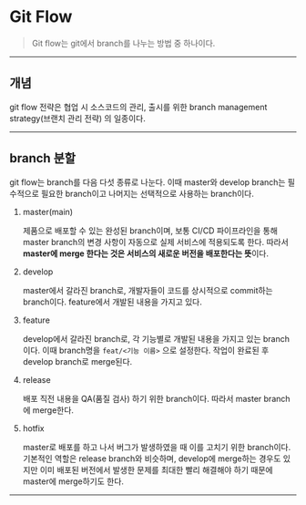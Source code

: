 # Git Flow

> Git flow는 git에서 branch를 나누는 방법 중 하나이다.

---

## 개념

git flow 전략은 협업 시 소스코드의 관리, 출시를 위한 branch management strategy(브랜치 관리 전략) 의 일종이다.

---

## branch 분할

git flow는 branch를 다음 다섯 종류로 나눈다. 이때 master와 develop branch는 필수적으로 필요한 branch이고 나머지는 선택적으로 사용하는 branch이다.

1. master(main)

   제품으로 배포할 수 있는 완성된 branch이며, 보통 CI/CD 파이프라인을 통해 master branch의 변경 사항이 자동으로 실제 서비스에 적용되도록 한다. 따라서 **master에 merge 한다는 것은 서비스의 새로운 버전을 배포한다는 뜻**이다.

2. develop

   master에서 갈라진 branch로, 개발자들이 코드를 상시적으로 commit하는 branch이다. feature에서 개발된 내용을 가지고 있다.

3. feature

   develop에서 갈라진 branch로, 각 기능별로 개발된 내용을 가지고 있는 branch이다. 이때 branch명을 `feat/<기능 이름>` 으로 설정한다.
   작업이 완료된 후 develop branch로 merge된다.

4. release

   배포 직전 내용을 QA(품질 검사) 하기 위한 branch이다. 따라서 master branch에 merge한다.

5. hotfix

   master로 배포를 하고 나서 버그가 발생하였을 때 이를 고치기 위한 branch이다. 기본적인 역할은 release branch와 비슷하며, develop에 merge하는 경우도 있지만 이미 배포된 버전에서 발생한 문제를 최대한 빨리 해결해야 하기 때문에 master에 merge하기도 한다.

---
